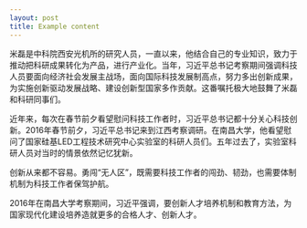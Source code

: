 ```yaml
---
layout: post
title: Example content
---
```


米磊是中科院西安光机所的研究人员，一直以来，他结合自己的专业知识，致力于推动把科研成果转化为产品，进行产业化。当年，习近平总书记考察期间强调科技人员要面向经济社会发展主战场，面向国际科技发展制高点，努力多出创新成果，为实施创新驱动发展战略、建设创新型国家多作贡献。这番嘱托极大地鼓舞了米磊和科研同事们。                         
                                          
近年来，每次在春节前夕看望慰问科技工作者时，习近平总书记都十分关心科技创新。2016年春节前夕，习近平总书记来到江西考察调研。在南昌大学，他看望慰问了国家硅基LED工程技术研究中心实验室的科研人员们。五年过去了，实验室科研人员对当时的情景依然记忆犹新。                                            
                                      
创新从来都不容易。勇闯“无人区”，既需要科技工作者的闯劲、韧劲，也需要体制机制为科技工作者保驾护航。                                          
                                                                
2016年在南昌大学考察期间，习近平强调，要创新人才培养机制和教育方法，为国家现代化建设培养造就更多的合格人才、创新人才。                                               
